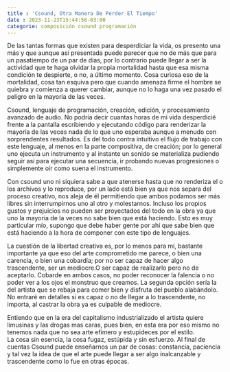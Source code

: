 ```yaml
---
title : 'Csound, Otra Manera De Perder El Tiempo'
date : 2023-11-23T15:44:56-03:00
categorie: composición csound programación
---
```


De las tantas formas que existen para desperdiciar la vida, os presento una más y que aunque así presentada puede parecer que no de más que para un pasatiempo de un par de días, por lo contrario puede llegar a ser la actividad que te haga olvidar la propia mortalidad hasta que esa misma condición te despierte, o no, a último momento.
Cosa curiosa eso de la mortalidad, cosa tan esquiva pero que cuando amenaza firme el hombre se quiebra y comienza a querer cambiar, aunque no lo haga una vez pasado el peligro en la mayoría de las veces.

Csound, lenguaje de programación, creación, edición, y procesamiento avanzado de audio. No podría decir cuantas horas de mi vida desperdicié frente a la pantalla escribiendo y ejecutando código para renderizar la mayoría de las veces nada de lo que uno esperaba aunque a menudo con sorprendentes resultados. Es del todo contra intuitivo el flujo de trabajo con este lenguaje, al menos en la parte compositiva, de creación; por lo general uno ejecuta un instrumento y al instante un sonido se materializa pudiendo seguir así para ejecutar una secuencia, ir probando nuevas progresiones o simplemente oír como suena el instrumento.

 Con csound uno ni siquiera sabe a que atenerse hasta que no renderiza el o los archivos y lo reproduce, por un lado está bien ya que nos separa del proceso creativo, nos aleja de él permitiendo que ambos podamos ser más libres sin interrumpirnos uno al otro y molestarnos. 
 Incluso los propios gustos y prejuicios no pueden ser proyectados del todo en la obra ya que uno la mayoría de la veces no sabe bien que está haciendo. Esto es muy particular mío, supongo que debe haber gente por ahí que sabe bien que está haciendo a la hora de componer con este tipo de lenguajes.

 La cuestión de la libertad creativa es, por lo menos para mí, bastante importante ya que eso del arte comprometido me parece, o bien una carencia, o bien una cobardía; por no ser capaz de hacer algo trascendente, ser un mediocre.O ser capaz de realizarlo pero no de aceptarlo. Cobarde en ambos casos, no poder reconocer la falencia o no poder ver a los ojos el monstruo que creamos.
 La segunda opción sería la del artista que se rebaja para comer bien y disfruta del pueblo alabándolo. No entraré en detalles si es capaz o no de llegar a lo trascendente, no importa, al castrar la obra ya es culpable de mediocre.

 Entiendo que en la era del capitalismo industrializado el artista quiere limusinas y las drogas mas caras, pues bien, en esta era por eso mismo no tenemos nada que no sea arte efímero y estupideces por el estilo. \
La cosa sin esencia, la cosa fugaz, estúpida y sin esfuerzo. Al final de cuentas Csound puede enseñarnos un par de cosas: constancia, paciencia y tal vez la idea de que el arte puede llegar a ser algo inalcanzable y trascendente como lo fue en otras épocas. 
